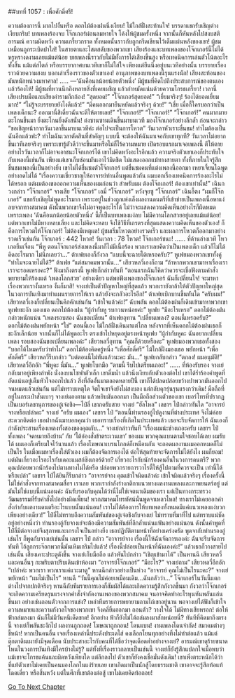 ##บทที่ 1057 : เพื่อศักดิ์ศรี!

ความต้องการนี้ มากไปงั้นหรือ
ดอกไม้ต้องฝนนิ่งเงียบ!
ไม้ใกล้ฝั่งสะท้านใจ!
บรรดาแขกรับเชิญต่างเงียบกริบ!
บทเพลงร้องจบ โจ๊กเกอร์ผ่อนลมหายใจ โค้งให้ผู้ชมครั้งหนึ่ง จากนั้นก็หันหลังไปสงบสติอารมณ์ ความผิดหวัง ความเกรี้ยวกราด ทั้งหมดนั้นราวกับถูกกรีดเขียนไว้เต็มแผ่นหลังของเขา!
ผู้ชมเหมือนถูกระเบิดปาใส่!
ในสายตาและโสตสดับของพวกเขา เสียงร้องและบทเพลงของโจ๊กเกอร์นี้ไม่ได้หรูหรางดงามเลยแม้แต่น้อย บทเพลงนี้ราวกับไม่มีทั้งการไต่เสียงขึ้นสูง หรือเทคนิคการเล่นตัวโน้ตอะไรทั้งสิ้น แม้แต่สไตล์ หรือบรรยากาศบนเวทีเขาก็ไม่ใส่ใจ เพียงแต่ยืนนิ่งอยู่บนเวทีอย่างนั้น บรรยายเรื่องราวด้วยความสงบ บอกเล่าเรื่องราวของตัวเขาเอง!
อานุภาพของบทเพลงนี้รุนแรงนัก!
เสียงสะท้อนของมันหนักหน่วงมหาศาล!
…..
—‘ฉันคือนกน้อยน้อยตัวหนึ่ง’
มีผู้ชมที่คิดไปถึงประสบการณ์ของตนเอง แล้วร้องไห้!
มีผู้ชมที่หวนนึกถึงหลายสิ่งที่เคยเผชิญ แล้วกำหมัดแน่นด้วยความโกรธเกรี้ยว!
เวลานี้ เสียงปรบมือและเสียงคำรามกึกก้อง!
“สุดยอด!”
“โจ๊กเกอร์สุดยอด!”
“เยี่ยมจริงๆ! ร้องได้ยอดเยี่ยมมาก!”
“ไม่รู้จะบรรยายยังไงดีแล้ว!”
“มีคนออกมายืนหยัดแล้วจริงๆ ด้วย!”
“เชี่ย เมื่อกี้ใครบอกว่าเป็นเพลงเด็กนะ? ออกมานี่สิเดี๋ยวฉันจะตีให้ตายเลย!”
“โจ๊กเกอร์!”
“โจ๊กเกอร์!”
“โจ๊กเกอร์!”
คนมากมายตะโกนขึ้นมา ยิ่งตะโกนยิ่งดังสนั่น!
ต่งซานซานเดินขึ้นมาบนเวที มองโจ๊กเกอร์อย่างลึกล้ำ ก่อนจะกล่าว “ขอเชิญหน้ากากวันเวลาขึ้นมาบนเวทีค่ะ ต่อไปจะเป็นการโหวต”
วันเวลาหัวเราะขื่นขม!
ทำไมต้องเป็นฉันอีกแล้วฟะ?
ทำไมฉันเวลาตัดสินที่สำคัญๆ แบบนี้ จะต้องให้ฉันมาเจอกับเขาทุกที?
วันเวลาไม่อยากขึ้นเวทีเลยจริงๆ เพราะเขารู้ตัวดีว่าจะขึ้นมาหรือไม่ก็ไร้ความหมาย เปิดรอบแรกมาเจอเพลงนี้ ตีให้ตายอย่างไรวันเวลาก็ไม่อาจเอาชนะโจ๊กเกอร์ได้ เขาไม่คิดหวังอะไรอีกแล้ว ความจริงตัวเขาเองก็ประทับใจกับเพลงนี้เช่นกัน เพียงแต่เขาเก็บซ่อนมันเอาไว้มิดชิด ไม่แสดงออกแม้ทางสายตา ทั้งที่ภายในใจรู้สึกชื่นชมเพลงนี้เป็นอย่างยิ่ง เขาไม่ได้ชื่นชมตัวโจ๊กเกอร์ แต่ชื่นชมคนที่แต่งเพลงนี้ออกมา
เหยาเจี้ยนไฉพูดอย่างอดไม่ได้ “เรื่องความเชี่ยวชาญให้อาจารย์ท่านอื่นพูดแล้วกัน ผมบอกเรื่องเทคนิคการร้องอะไรไม่ได้หรอก แต่ผมต้องขอออกความเห็นของผมก่อนว่า สำหรับผม ต้องโจ๊กเกอร์! ต้องเขาเท่านั้น!”
เฉินกวงกล่าว “โจ๊กเกอร์”
จางเสีย “โจ๊กเกอร์”
เอมี่ “โจ๊กเกอร์”
หวังจุยซู “โจ๊กเกอร์”
เฉินอี้ตง “ผมก็โจ๊กเกอร์”
แขกรับเชิญไม่พูดอะไรมาก เพราะอยู่ในช่วงถูกเพ่งเล็งผลงานดนตรีที่เข้าข่ายเป็นเพลงเนื้อหาแง่ลบจากทางสมาคม ดังนั้นพวกเขาจึงไม่อาจพูดอะไรได้ ไม่ว่าจะแสดงความคิดเห็นอย่างไรก็ผิดหมด เพราะเพลง ‘ฉันคือนกน้อยน้อยตัวหนึ่ง’ นี้ก็เป็นบทเพลงแง่ลบ ไม่มีความโลกสวยอยู่เลยแม้แต่น้อย! แต่พวกเขาไม่มีทางหลบเลี่ยง และไม่คิดจะหลบ จึงใช้วิธีที่เถรตรงที่สุดแสดงความคิดเห็นของตัวเอง!
ก็คือการโหวตให้โจ๊กเกอร์!
ไม่ต้องมีเหตุผล!
ผู้ชมเริ่มโหวตอย่างรวดเร็ว และผลการโหวตก็ออกมาอย่างรวดเร็วเช่นกัน
โจ๊กเกอร์ : 442 โหวต!
วันเวลา : 78 โหวต!
โจ๊กเกอร์ชนะ!
……
ที่ด้านล่างเวที
โหวเกอยิ้มเจื่อน “พี่หู ตอนโจ๊กเกอร์ส่งเพลงนี้มาก็ไม่มีเนื้อร้อง พวกเราเลยคิดว่าเป็นเพลงเด็ก แล้วก็ไม่ได้คิดอะไรมาก ไม่นึกเลยว่า…”
ต้าเฟยเองก็กังวล “แบบนี้จะฉายได้เหรอครับ?”
หูเฟยมองพวกเขาทั้งคู่ “ทำไมจะฉายไม่ได้?”
ต้าเฟย “แต่สมาคมพวกนั้น…”
เสียวหลวี่เองก็ถาม “ถ้าหากพวกเขามาหาเรื่องเรา เราจะรอดเหรอคะ?”
ฟังมาถึงตรงนี้ หูเฟยก็กล่าวทันที “ตอนแรกฉันก็คิดว่าควรจะเชื่อฟังตามคำสั่ง พยายามให้ร้องแต่ ‘เพลงโลกสวย’ อย่างเดียว แต่พอฟังเพลงของโจ๊กเกอร์ ฉันก็เปลี่ยนใจ! จะมาหาเรื่องพวกเรางั้นเหรอ งั้นก็มาสิ! จางเย่เป็นตัวปัญหาใหญ่ที่สุดแล้ว พวกเรายังกล้าให้ตัวปัญหาใหญ่สุดในวงการบันเทิงมาทำแผนรายการให้เรา แล้วยังจะกลัวอะไรอีก!”
ต้าเฟยเบิกบานขึ้นทันใด “ครับผม!”
เสียวหลวี่เองก็เปลี่ยนเป็นคึกคักเช่นกัน “เข้าใจแล้วค่ะ!”
ฉับพลัน ดอกไม้ต้องฝนก็เดินเข้ามาหาพวกเขา
หูเฟยชะงัก มองเธอ
ดอกไม้ต้องฝน “ผู้กำกับหู รบกวนหน่อยค่ะ”
หูเฟย “มีอะไรเหรอ”
ดอกไม้ต้องฝนกล่าวหนักแน่น “เพลงรอบสอง ฉันขอเปลี่ยน”
ต้าเฟยอุทาน “เปลี่ยนเพลง? ตอนนี้เหรอครับ?”
ดอกไม้ต้องฝนพยักหน้า “ใช่”
ตอนนี้เอง ไม้ใกล้ฝั่งเดินมาแต่ไกล หลังจากที่เห็นดอกไม้ต้องฝนเธอก็ชะงักเล็กน้อย จากนั้นก็ไม่ได้พูดอะไร ตรงเข้าไปหยุดอยู่ตรงหน้าหูเฟย “ผู้กำกับหูคะ ฉันอยากเปลี่ยนเพลง รอบสองฉันขอเปลี่ยนเพลงค่ะ”
เสียวหลวี่อุทาน “คุณก็ด้วยหรือคะ”
หูเฟยมองพวกเธอทั้งสอง “บอกได้ไหมครับว่าทำไม”
ดอกไม้ต้องคิดครู่หนึ่ง “เพื่อศักดิ์ศรี”
ไม้ใกล้ฝั่งมองเธอ พยักหน้า “เพื่อศักดิ์ศรี”
เสียวหลวี่รีบกล่าว “แต่ตอนนี้ไม่ทันแล้วนะคะ มัน…”
หูเฟยกลับกล่าว “ตกลง! ผมอนุมัติ!”
เสียวหลวี่อึกอัก “พี่หูคะ นี่มัน…”
หูเฟยโบกมือ “ตามนี้ รีบไปเตรียมเถอะ!”
……
ที่ห้องรับรอง
จางเย่กลับมาอยู่เพียงลำพัง นั่งลงบนโซฟาตัวเล็ก เขาดื่มน้ำ แล้วนิ่งเงียบกับตัวเองต่อไป เขาได้ร่ำร้องคำพูดที่อัดแน่นอยู่เต็มหัวใจออกไปแล้ว สิ่งที่อัดอั้นมาตลอดหลายปีนี้ เขาก็ได้ปลดปล่อยขว้างปาพวกมันออกไปจนหมดแล้วเช่นกัน แต่ไม่ทราบเหตุใด จิตใจเขาจึงยังไม่สงบลง แต่กลับคุกรุ่นรุนแรงกว่าเดิม!
มือถือที่อยู่ในกระเป๋าสั่นเบาๆ
จางเย่มองตาม แล้วหยิบมันออกมา เป็นมือถือส่วนตัวของเขา เบอร์โทรที่ปรากฏ เป็นเบอร์เลขานุการของอู๋เจ๋อชิง—ไป๋ลี่
เขากดรับสาย
จางเย่ “ฮัลโหล”
เลขาฯ ไป๋กล่าวทันใด “อาจารย์จางหรือเปล่าคะ”
จางเย่ “ครับ ผมเอง”
เลขาฯ ไป๋ “ตอนนี้ท่านรองอู๋ไปดูงานที่ต่างประเทศ จึงไม่ค่อยสะดวกติดต่อ เธอฝากฉันมาบอกคุณว่า เธอทราบเรื่องที่เกิดในประเทศแล้ว เธอจะรีบจัดการให้ ฉันเองก็กำลังประสานเรื่องเพลงทั้งสองของคุณกับ…”
จางเย่กล่าวทันที “เรื่องผมน่ะช่างเถอะครับ เลขาฯ ไป๋ ทั้งเพลง ‘จดหมายถึงบ้าน’ กับ ‘ไต้อ๋องสั่งข้าตระเวนเขา’ ของผม พวกคุณแบนตามใจชอบได้เลย ผมรับได้ ผมเองก็เตรียมใจไว้นานแล้ว เรื่องโฆษณาเบรนโกลด์ก็เหมือนกัน จะถอดผลงานผมออกหมดก็ไม่เป็นไร ในเมื่อผมหาเรื่องใส่ตัวเอง ผมก็ต้องจัดการเองได้ ต่อให้สุดท้ายจะจัดการไม่ได้ยังไง ผมก็ยอม! แต่มันเกี่ยวอะไรอะไรกับเดอะแมสก์ซิงเกอร์ด้วย? เกี่ยวอะไรกับนักร้องคนอื่นในวงการดนตรี? พวกคุณปล่อยพวกนักร้องไปตามทางไม่ได้หรือ ปล่อยพวกรายการวาไรตี้ให้สู้ไปตามที่ควรจะเป็น เท่านี้ได้หรือเปล่า”
เลขาฯ ไป๋ได้ยินก็รีบกล่าว “อาจารย์จาง คุณเข้าใจผิดแล้วค่ะ เข้าใจผิดแล้วจริงๆ เรื่องครั้งนี้ไม่ใช่คำสั่งจากทางสมาคมสื่อฯ เราเลย พวกเรากำลังร่างกติกาแนวทางผลงานเพลงและภาพยนตร์อยู่ แต่มันไม่ใช่แบบนี้แน่นอนค่ะ ฉันรับรองกับคุณได้ว่านี่ไม่ใช่เจตนาเดิมของเรา แต่เป็นทางกระทรวงวัฒนธรรมที่รับคำสั่งไปอย่างผิดเพี้ยน! พวกสมาคมโทรทัศน์นั่นพูดจาเหลวไหล! ทางเราไม่เคยออกคำสั่งกำกับผลงานดนตรีอะไรแบบนั้นแน่นอน! เราไม่ได้ต้องการให้บทเพลงทั้งหมดมีแค่แนวเพลงแง่บวกเพียงอย่างเดียว!”
ไป๋ลี่ไม่ทราบถึงความสัมพันธ์ของอู๋เจ๋อชิงกับจางเย่ ไม่ทราบที่มาที่ไป แต่ทราบแน่ชัดอยู่อย่างหนึ่งว่า ท่านรองอู๋กับจางเย่จะต้องมีความสัมพันธ์ที่ลึกล้ำแน่นแฟ้นอย่างแน่นอน ดังนั้นคำพูดที่ไป๋ลี่มีต่อจางเย่จึงสุภาพและเกรงใจเป็นอย่างยิ่ง เธอปฏิบัติตามหน้าที่อย่างเคร่งครัด พูดจากับท่านรองอู๋เช่นไร ก็พูดกับจางเย่เช่นนั้น
เลขาฯ ไป๋ กล่าว “อาจารย์จาง เรื่องนี้ให้ฉันจัดการเองค่ะ ฉันจะรีบจัดการทันที ไอ้ลูกกระจ๊อกพวกนี้มันเหิมเกริมไปแล้ว! เรื่องนี้ปล่อยเป็นหน้าที่ฉันเองค่ะ!”
แล้วเธอก็วางสายไปเช่นนั้น
เสียงเคาะประตูดังขึ้น
จางเย่เก็บมือถือ แล้วหันไปกล่าว “เชิญเข้ามาได้”
เป็นหานฉี เสียวหลวี่ และคนอื่นๆ กะพริบตาปริบเดินเข้าห้องมา “อาจารย์โจ๊กเกอร์”
“มีอะไร?” จางเย่ถาม”
เสียวหลวี่อึกอัก “เปล่าค่ะ พวกเรา พวกเราแค่แวะมาดู”
หานฉีกล่าวอย่างเป็นห่วง “อาจารย์ คุณไม่เป็นไรนะคะ?”
จางเย่พยักหน้า “ผมไม่เป็นไร”
หานฉี “วันนี้คุณไม่ค่อยเหมือนเดิม...ฉันกลัวว่า…”
โจ๊กเกอร์ในวันนี้แตกต่างไปจากปกติจริงๆ หานฉีกับทีมรายการเองก็สัมผัสได้และเกิดความรู้สึกกังวลขึ้นมา กังวลว่าโจ๊กเกอร์จะเกิดความเครียดรุนแรงจากคำสั่งจำกัดงานเพลงของพวกสมาคม จนอาจคิดทำอะไรหุนหันพลันแล่นขึ้นมา อย่างเช่นถอนตัวจากการแข่ง?
เหล่าทีมรายการพยายามถามไถ่เขาอยู่นาน
พอจางเย่ได้ฟังก็เข้าใจความหมายและความกังวลใจของพวกเขา จึงคลี่ยิ้มออกมา
ถอนตัว?
วางใจได้ ไม่มีทางเสียหรอก!
ต่อให้ฟ้าถล่มลงมา ฉันก็ไม่มีวันหนีเด็ดขาด!
อีกอย่าง ฟ้าก็ยังไม่ได้ถล่มลงมาสักหน่อยนี่?
ทันทีที่คิดมาถึงตรงนี้ จางเย่ก็พลันชะงักไป
ผลงานถูกถอด!
โฆษณาถูกถอน!
โดนแบน!
งานเพลงโดนจำกัด!
สมาคมต่างๆ ชี้หน้า!
หากเป็นคนอื่น เจอเรื่องเหล่านี้ประดังประเดใส่ คงเลือกโยนทุกอย่างทิ้งไม่ทำต่อแล้ว แม้แต่ตุ๊กตาดินเผายังมีจุดเดือด นับประสาอะไรกับคนที่ได้ชื่อว่าจุดเดือดต่ำอย่างจางเย่? อารมณ์เขาดุร้ายขนาดไหนในวงการบันเทิงมีใครบ้างไม่รู้? แต่ทั้งที่เรื่องราวกลายเป็นเช่นนี้ จางเย่ก็ยังรู้สึกแปลกใจเมื่อพบว่า แม้เขาจะโกรธแค้นและผิดหวังเพียงใด แต่ลึกลงไป ตัวเขาก็ยังคงเชื่อมั่นดังเดิม!
เขาเพิ่งตระหนักได้ว่า ที่แท้ตัวเขาไม่เคยเป็นคนมองโลกในแง่ร้ายเลย เขาเกิดมาเป็นนักสู้โดยธรรมชาติ เขาอาจจะรู้สึกท้อแท้ โดดเดี่ยว หรือสิ้นหวัง แต่ในศึกที่เขาต้องต่อสู้ เขาไม่เคยคิดท้อถอย!


[Go To Next Chapter]( ./158.md)